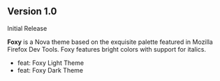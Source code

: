 ## Version 1.0

Initial Release

**Foxy** is a Nova theme based on the exquisite palette featured in Mozilla Firefox Dev Tools. Foxy features bright colors with support for italics.

- feat: Foxy Light Theme
- feat: Foxy Dark Theme
